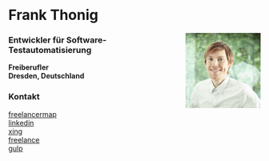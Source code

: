 &nbsp;  
# Frank Thonig

<img align="right" src="/img/Profile.jpg" width=150/>

### Entwickler für Software-Testautomatisierung
**Freiberufler**  
**Dresden, Deutschland**

### Kontakt

[freelancermap](https://www.freelancermap.de/freelancer-verzeichnis/profile/entwicklung/115103-profil-frank-thonig-software-test-automation.html)  
[linkedin](https://www.linkedin.com/in/frank-thonig)  
[xing](https://www.xing.com/profile/Frank_Thonig)  
[freelance](https://www.freelance.de/Freiberufler/99591-Software-Test-Automation)  
[gulp](https://www.gulp.de/gulp2/g/spezialisten/profil/FrankThonig)  
